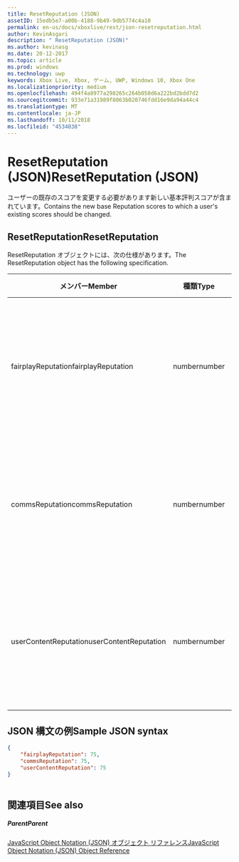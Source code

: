 ```yaml
---
title: ResetReputation (JSON)
assetID: 15edb5e7-a00b-4188-9b49-9db5774c4a10
permalink: en-us/docs/xboxlive/rest/json-resetreputation.html
author: KevinAsgari
description: " ResetReputation (JSON)"
ms.author: kevinasg
ms.date: 20-12-2017
ms.topic: article
ms.prod: windows
ms.technology: uwp
keywords: Xbox Live, Xbox, ゲーム, UWP, Windows 10, Xbox One
ms.localizationpriority: medium
ms.openlocfilehash: 494f4a8977a298265c264b050d6a222bd2bdd7d2
ms.sourcegitcommit: 933e71a31989f8063b020746fdd16e9da94a44c4
ms.translationtype: MT
ms.contentlocale: ja-JP
ms.lasthandoff: 10/11/2018
ms.locfileid: "4534038"
---
```

# <a name="resetreputation-json"></a><span data-ttu-id="27b16-104">ResetReputation (JSON)</span><span class="sxs-lookup"><span data-stu-id="27b16-104">ResetReputation (JSON)</span></span>
<span data-ttu-id="27b16-105">ユーザーの既存のスコアを変更する必要があります新しい基本評判スコアが含まれています。</span><span class="sxs-lookup"><span data-stu-id="27b16-105">Contains the new base Reputation scores to which a user's existing scores should be changed.</span></span> 
<a id="ID4EN"></a>

 
## <a name="resetreputation"></a><span data-ttu-id="27b16-106">ResetReputation</span><span class="sxs-lookup"><span data-stu-id="27b16-106">ResetReputation</span></span>
 
<span data-ttu-id="27b16-107">ResetReputation オブジェクトには、次の仕様があります。</span><span class="sxs-lookup"><span data-stu-id="27b16-107">The ResetReputation object has the following specification.</span></span>
 
| <span data-ttu-id="27b16-108">メンバー</span><span class="sxs-lookup"><span data-stu-id="27b16-108">Member</span></span>| <span data-ttu-id="27b16-109">種類</span><span class="sxs-lookup"><span data-stu-id="27b16-109">Type</span></span>| <span data-ttu-id="27b16-110">説明</span><span class="sxs-lookup"><span data-stu-id="27b16-110">Description</span></span>| 
| --- | --- | --- | 
| <span data-ttu-id="27b16-111">fairplayReputation</span><span class="sxs-lookup"><span data-stu-id="27b16-111">fairplayReputation</span></span>| <span data-ttu-id="27b16-112">number</span><span class="sxs-lookup"><span data-stu-id="27b16-112">number</span></span>| <span data-ttu-id="27b16-113">目的の基本 (有効な範囲 0 ~ 75) のユーザーのフェアプレイ評判スコア。</span><span class="sxs-lookup"><span data-stu-id="27b16-113">The desired new base Fairplay Reputation score for the user (valid range 0 to 75).</span></span>| 
| <span data-ttu-id="27b16-114">commsReputation</span><span class="sxs-lookup"><span data-stu-id="27b16-114">commsReputation</span></span>| <span data-ttu-id="27b16-115">number</span><span class="sxs-lookup"><span data-stu-id="27b16-115">number</span></span>| <span data-ttu-id="27b16-116">目的の基本 (有効な範囲 0 ~ 75) のユーザーの通信の評判スコア。</span><span class="sxs-lookup"><span data-stu-id="27b16-116">The desired new base Comms Reputation score for the user (valid range 0 to 75).</span></span>| 
| <span data-ttu-id="27b16-117">userContentReputation</span><span class="sxs-lookup"><span data-stu-id="27b16-117">userContentReputation</span></span>| <span data-ttu-id="27b16-118">number</span><span class="sxs-lookup"><span data-stu-id="27b16-118">number</span></span>| <span data-ttu-id="27b16-119">必要な基本 UserContent 評判スコアのユーザー (有効な範囲 0 ~ 75)。</span><span class="sxs-lookup"><span data-stu-id="27b16-119">The desired new base UserContent Reputation score for the user (valid range 0 to 75).</span></span>| 
  
<a id="ID4E4B"></a>

 
## <a name="sample-json-syntax"></a><span data-ttu-id="27b16-120">JSON 構文の例</span><span class="sxs-lookup"><span data-stu-id="27b16-120">Sample JSON syntax</span></span>
 

```json
{
    "fairplayReputation": 75,
    "commsReputation": 75,
    "userContentReputation": 75
}
    
```

  
<a id="ID4EGC"></a>

 
## <a name="see-also"></a><span data-ttu-id="27b16-121">関連項目</span><span class="sxs-lookup"><span data-stu-id="27b16-121">See also</span></span>
 
<a id="ID4EIC"></a>

 
##### <a name="parent"></a><span data-ttu-id="27b16-122">Parent</span><span class="sxs-lookup"><span data-stu-id="27b16-122">Parent</span></span> 

[<span data-ttu-id="27b16-123">JavaScript Object Notation (JSON) オブジェクト リファレンス</span><span class="sxs-lookup"><span data-stu-id="27b16-123">JavaScript Object Notation (JSON) Object Reference</span></span>](atoc-xboxlivews-reference-json.md)

   